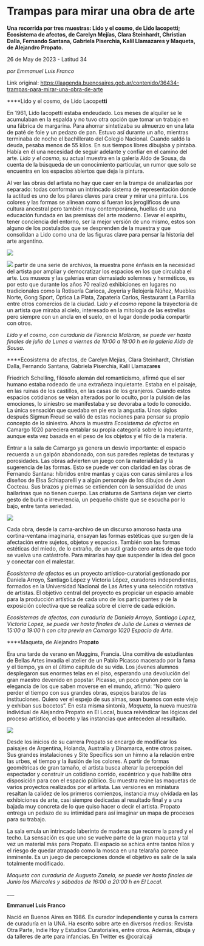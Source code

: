 # Trampas para mirar una obra de arte

**Una recorrida por tres muestras: Lido y el cosmo, de Lido Iacopetti; Ecosistema de afectos, de Carelyn Mejías, Clara Steinhardt, Christian Dalla, Fernando Santana, Gabriela Piserchia, Kalil Llamazares y Maqueta, de Alejandro Propato.**

26 de May de 2023 - Latitud 34

_por Emmanuel Luis Franco_

Link original: https://laagenda.buenosaires.gob.ar/contenido/36434-trampas-para-mirar-una-obra-de-arte



****Lido y el cosmo, de Lido Lacope**tti**




En 1961, Lido Iacopetti estaba endeudado. Los meses de alquiler se le acumulaban en la espalda y no tuvo otra opción que tomar un trabajo en una fábrica de margarina. Para ahorrar sintetizaba su almuerzo en una lata de paté de foie y un pedazo de pan. Estuvo así durante un año, mientras terminaba de noche el bachillerato del Colegio Nacional. Cuando saldó la deuda, pesaba menos de 55 kilos. En sus tiempos libres dibujaba y pintaba. Había en él una necesidad de seguir adelante y confiar en el camino del arte. *Lido y el cosmo*, su actual muestra en la galería Aldo de Sousa, da cuenta de la búsqueda de un conocimiento particular, un rumor que solo se encuentra en los espacios abiertos que deja la pintura.




Al ver las obras del artista no hay que caer en la trampa de analizarlas por separado: todas conforman un intrincado sistema de representación donde la actitud es uno de los pilares claves para crear y mirar una pintura. Los colores y las formas se alinean como si fueran los jeroglíficos de una cultura ancestral pero también muy contemporánea, huellas de una educación fundada en las premisas del arte moderno. Elevar el espíritu, tener conciencia del entorno, ser la mejor versión de uno mismo, estos son alguno de los postulados que se desprenden de la muestra y que consolidan a Lido como una de las figuras clave para pensar la historia del arte argentino.




![](https://cdn.feater.me/files/images/1246733/f2a0f51d-d862-4e6c-b47a-d3bae93a6079.JPG)




![](https://cdn.feater.me/files/images/1246732/c111f2b4-80ca-4c36-a4ce-733b00c4bc95.JPG)
 partir de una serie de archivos, la muestra pone énfasis en la necesidad del artista por ampliar y democratizar los espacios en los que circulaba el arte. Los museos y las galerías eran demasiado solemnes y herméticos, es por esto que durante los años 70 realizó exhibiciones en lugares no tradicionales como la Rotisería Carioca, Joyería y Relojería Núñez, Muebles Norte, Gong Sport, Óptica La Plata, Zapatería Carlos, Restaurant La Parrilla entre otros comercios de la ciudad. L*ido y el cosmo* repone la trayectoria de un artista que miraba al cielo, interesado en la mitología de las estrellas pero siempre con un ancla en el suelo, en el lugar donde podía compartir con otros.
 



*Lido y el cosmo, con curaduría de Florencia Malbran, se puede ver hasta finales de julio de Lunes a viernes de 10:00 a 18:00 h en la galería Aldo de Sousa.*




****Ecosistema de afectos, de Carelyn Mejías, Clara Steinhardt, Christian Dalla, Fernando Santana, Gabriela Piserchia, Kalil Llamaza**res**




Friedrich Schelling, filósofo alemán del romanticismo, afirmó que el ser humano estaba rodeado de una extrañeza inquietante. Estaba en el paisaje, en las ruinas de los castillos, en las casas de los granjeros. Cuando estos espacios cotidianos se veían alterados por lo oculto, por la pulsión de las emociones, lo siniestro se manifestaba y se devoraba a todo lo conocido. La única sensación que quedaba en pie era la angustia. Unos siglos después Sigmun Freud se valió de estas nociones para pensar su propio concepto de lo siniestro. Ahora la muestra *Ecosistema de afectos* en Camargo 1020 pareciera entablar su propia categoría sobre lo inquietante, aunque esta vez basada en el peso de los objetos y el filo de la materia.




Entrar a la sala de Camargo ya genera un desvío importante: el espacio recuerda a un galpón abandonado, con sus paredes repletas de texturas y porosidades. Las obras advierten un juego con la materialidad y la sugerencia de las formas. Esto se puede ver con claridad en las obras de Fernando Santana: híbridos entre mantas y cajas con caras similares a los diseños de Elsa Schiaparelli y a algún personaje de los dibujos de Jean Cocteau. Sus brazos y piernas se extienden con la sensualidad de unas bailarinas que no tienen cuerpo. Las criaturas de Santana dejan ver cierto gesto de burla e irreverencia, un pequeño chiste que se escucha por lo bajo, entre tanta seriedad.




![](https://cdn.feater.me/files/images/1246734/1f273e3f-5fb8-437d-9a04-1e83d1204d3b.jpg)




Cada obra, desde la cama-archivo de un discurso amoroso hasta una cortina-ventana imaginaria, ensayan las formas estéticas que surgen de la afectación entre sujetos, objetos y espacios. También son las formas estéticas del miedo, de lo extraño, de un sutil grado cero antes de que todo se vuelva una catástrofe. Para mirarlas hay que suspender la idea del goce y conectar con el malestar.




*Ecosistema de afectos* es un proyecto artístico-curatorial gestionado por Daniela Arroyo, Santiago López y Victoria López, curadores independientes, formados en la Universidad Nacional de Las Artes y una selección rotativa de artistas. El objetivo central del proyecto es propiciar un espacio amable para la producción artística de cada uno de los participantes y de la exposición colectiva que se realiza sobre el cierre de cada edición.




*Ecosistemas de afectos, con curaduría de Daniela Arroyo, Santiago Lopez, Victoria Lopez, se puede ver hasta finales de Julio de Lunes a viernes de 15:00 a 19:00 h con cita previa en Camargo 1020 Espacio de Arte.*




****Maqueta, de Alejandro Prop**ato**




Era una tarde de verano en Muggins, Francia. Una comitiva de estudiantes de Bellas Artes invadía el atelier de un Pablo Picasso macerado por la fama y el tiempo, ya en el último capítulo de su vida. Los jóvenes alumnos desplegaron sus enormes telas en el piso, esperando una devolución del gran maestro devenido en popstar. Picasso, un poco gruñón pero con la elegancia de los que saben moverse en el mundo, afirmó: “No quiero perder el tiempo con sus grandes obras, espejos baratos de las instituciones. Quiero ver el espejo de sus almas, sean buenos con este viejo y exhiban sus bocetos”. En esta misma sintonía, *Maqueta*, la nueva muestra individual de Alejandro Propato en El Local, busca reivindicar las lógicas del proceso artístico, el boceto y las instancias que anteceden al resultado.




![](https://cdn.feater.me/files/images/1246737/74ff6e78-0e85-48a3-a50a-e13490850d3d.JPG)




Desde los inicios de su carrera Propato se encargó de modificar los paisajes de Argentina, Holanda, Australia y Dinamarca, entre otros países. Sus grandes instalaciones y Site Specifics son un himno a la relación entre las urbes, el tiempo y la ilusión de los colores. A partir de formas geométricas de gran tamaño, el artista busca alterar la percepción del espectador y construir un cotidiano corrido, excéntrico y que habilite otra disposición para con el espacio público. Su muestra reúne las maquetas de varios proyectos realizados por el artista. Las versiones en miniatura resaltan la calidez de los primeros comienzos, instancia muy olvidada en las exhibiciones de arte, casi siempre dedicadas al resultado final y a una bajada muy concreta de lo que quiso hacer o decir el artista. Propato entrega un pedazo de su intimidad para así imaginar un mapa de procesos para su trabajo.




La sala emula un intrincado laberinto de maderas que recorre la pared y el techo. La sensación es que uno se vuelve parte de la gran maqueta y tal vez un material más para Propato. El espacio se achica entre tantos hilos y el riesgo de quedar atrapado como la mosca en una telaraña parece inminente. Es un juego de percepciones donde el objetivo es salir de la sala totalmente modificado.




*Maqueta con curaduría de Augusto Zanela, se puede ver hasta finales de Junio los Miércoles y sábados de 16:00 a 20:00 h en El Local.*




\_\_\_




**Emmanuel Luis Franco**




Nació en Buenos Aires en 1986. Es curador independiente y cursa la carrera de curaduría en la UNA. Ha escrito sobre arte en diversos medios: Revista Otra Parte, Indie Hoy y Estudios Curatoriales, entre otros. Además, dibuja y da talleres de arte para infancias. En Twitter es @coralcaji




